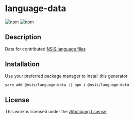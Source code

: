 # language-data

[![npm](https://flat.badgen.net/npm/license/@nsis/language-data)](https://www.npmjs.org/package/@nsis/language-data)
[![npm](https://flat.badgen.net/npm/v/@nsis/language-data)](https://www.npmjs.org/package/@nsis/language-data)

## Description

Data for contributed [NSIS language files](https://github.com/kichik/nsis/tree/master/Contrib/Language%20files)

## Installation

 Use your preferred package manager to install this generator

```sh
yarn add @nsis/language-data || npm i @nsis/language-data
```

## License

This work is licensed under the [zlib/libpng License](https://opensource.org/licenses/Zlib)
